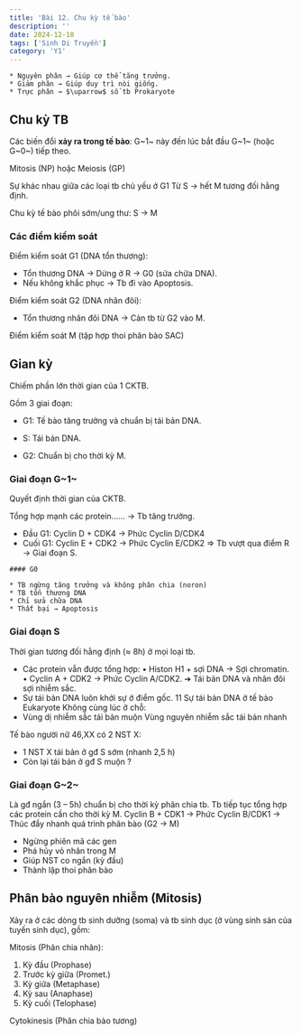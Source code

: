 ```yaml
---
title: 'Bài 12. Chu kỳ tế bào'
description: ''
date: 2024-12-10
tags: ['Sinh Di Truyền']
category: 'Y1'
---
```


```markmap
* Nguyên phân → Giúp cơ thể tăng trưởng.
* Giảm phân → Giúp duy trì nòi giống.
* Trực phân → $\uparrow$ số tb Prokaryote
```

## Chu kỳ TB

Các biến đổi **xảy ra trong tế bào**: G~1~ này đến lúc bắt đầu G~1~ (hoặc G~0~) tiếp theo.

Mitosis (NP) hoặc Meiosis (GP)

Sự khác nhau giữa các loại tb chủ yếu ở G1
Từ S → hết M tương đối hằng định.

Chu kỳ tế bào phôi sớm/ung thư: S $\to$ M

### Các điểm kiểm soát

Điểm kiểm soát G1 (DNA tổn thương):

* Tổn thương DNA → Dừng ở R → G0 (sửa chữa DNA).
* Nếu không khắc phục → Tb đi vào Apoptosis.

Điểm kiểm soát G2 (DNA nhân đôi):

* Tổn thương nhân đôi DNA → Cản tb từ G2 vào M.

Điểm kiểm soát M (tập hợp thoi phân bào SAC)

## Gian kỳ

Chiếm phần lớn thời gian của 1 CKTB.

Gồm 3 giai đoạn:

* G1: Tế bào tăng trưởng và chuẩn bị tái bản DNA.

* S: Tái bản DNA.
* G2: Chuẩn bị cho thời kỳ M.

### Giai đoạn G~1~

Quyết định thời gian của CKTB.

Tổng hợp mạnh các protein…… → Tb tăng trưởng.

* Đầu G1: Cyclin D + CDK4 → Phức Cyclin D/CDK4
* Cuối G1: Cyclin E + CDK2 → Phức Cyclin E/CDK2
$\Rightarrow$ Tb vượt qua điểm R → Giai đoạn S.

```
#### G0

* TB ngừng tăng trưởng và không phân chia (noron)
* TB tổn thương DNA
* Chỉ sửa chữa DNA
* Thất bại → Apoptosis
```

### Giai đoạn S

Thời gian tương đối hằng định (≈ 8h) ở mọi loại tb.
* Các protein vẫn được tổng hợp:
• Histon H1 + sợi DNA → Sợi chromatin.
• Cyclin A + CDK2 → Phức Cyclin A/CDK2.
➔ Tái bản DNA và nhân đôi sợi nhiễm sắc.
* Sự tái bản DNA luôn khởi sự ở điểm gốc.
11
Sự tái bản DNA ở tế bào Eukaryote
Không cùng lúc ở chỗ:
* Vùng dị nhiễm sắc tái bản muộn
Vùng nguyên nhiễm sắc tái bản nhanh

Tế bào người nữ 46,XX có 2 NST X:

* 1 NST X tái bản ở gđ S sớm (nhanh 2,5 h)
* Còn lại tái bản ở gđ S muộn ?

### Giai đoạn G~2~

 Là gđ ngắn (3 – 5h) chuẩn bị cho thời kỳ phân chia tb.
Tb tiếp tục tổng hợp các protein cần cho thời kỳ M.
Cyclin B + CDK1 → Phức Cyclin B/CDK1
→ Thúc đẩy nhanh quá trình phân bào (G2 → M)
* Ngừng phiên mã các gen
* Phá hủy vỏ nhân trong M
* Giúp NST co ngắn (kỳ đầu)
* Thành lập thoi phân bào

## Phân bào nguyên nhiễm (Mitosis)

Xảy ra ở các dòng tb sinh dưỡng (soma) và tb sinh dục (ở vùng sinh sản của tuyến sinh dục), gồm:

Mitosis (Phân chia nhân):

1. Kỳ đầu (Prophase)
2. Trước kỳ giữa (Promet.)
3. Kỳ giữa (Metaphase)
4. Kỳ sau (Anaphase)
5. Kỳ cuối (Telophase)

Cytokinesis (Phân chia bào tương)
